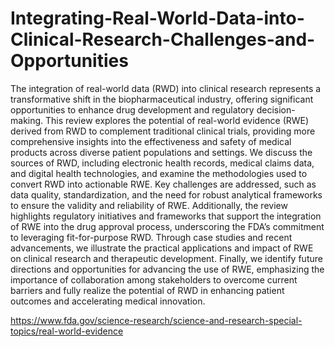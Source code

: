 # Integrating-Real-World-Data-into-Clinical-Research-Challenges-and-Opportunities

The integration of real-world data (RWD) into clinical research represents a transformative shift in the biopharmaceutical industry, offering significant opportunities to enhance drug development and regulatory decision-making. This review explores the potential of real-world evidence (RWE) derived from RWD to complement traditional clinical trials, providing more comprehensive insights into the effectiveness and safety of medical products across diverse patient populations and settings. We discuss the sources of RWD, including electronic health records, medical claims data, and digital health technologies, and examine the methodologies used to convert RWD into actionable RWE. Key challenges are addressed, such as data quality, standardization, and the need for robust analytical frameworks to ensure the validity and reliability of RWE. Additionally, the review highlights regulatory initiatives and frameworks that support the integration of RWE into the drug approval process, underscoring the FDA’s commitment to leveraging fit-for-purpose RWD. Through case studies and recent advancements, we illustrate the practical applications and impact of RWE on clinical research and therapeutic development. Finally, we identify future directions and opportunities for advancing the use of RWE, emphasizing the importance of collaboration among stakeholders to overcome current barriers and fully realize the potential of RWD in enhancing patient outcomes and accelerating medical innovation.

https://www.fda.gov/science-research/science-and-research-special-topics/real-world-evidence
